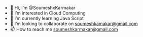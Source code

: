 - 👋 Hi, I’m @SoumeshxKarmakar
- 👀 I’m interested in Cloud Computing
- 🌱 I’m currently learning Java Script
- 💞️ I’m looking to collaborate on soumeshkamakar@gmail.com
- 📫 How to reach me soumeshkarmakar@gmail.com

<!---
SoumeshxKarmakar/SoumeshxKarmakar is a ✨ special ✨ repository
--->

